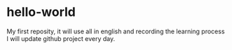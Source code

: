 # hello-world
My first reposity, it will use all in english and recording the learning process
I will update github project every day.
